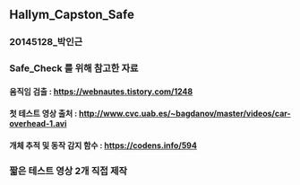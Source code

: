 ## Hallym_Capston_Safe

### 20145128_박인근

### Safe_Check 를 위해 참고한 자료

#### 움직임 검출 : https://webnautes.tistory.com/1248

#### 첫 테스트 영상 출처 : http://www.cvc.uab.es/~bagdanov/master/videos/car-overhead-1.avi

#### 개체 추적 및 동작 감지 함수 : https://codens.info/594

### 짧은 테스트 영상 2개 직접 제작

